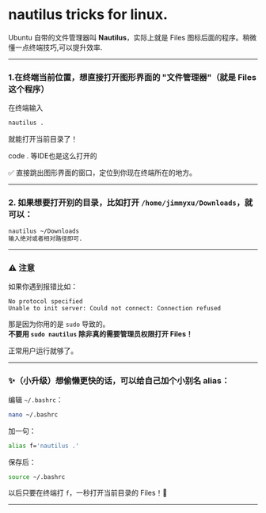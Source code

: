 # nautilus tricks for linux.

Ubuntu 自带的文件管理器叫 **Nautilus**，实际上就是 Files 图标后面的程序。稍微懂一点终端技巧,可以提升效率.

---

### 1.**在终端当前位置，想直接打开图形界面的 "文件管理器"（就是 Files 这个程序）**

在终端输入

```bash
nautilus .
```

就能打开当前目录了！

code . 等IDE也是这么打开的

✅ 直接跳出图形界面的窗口，定位到你现在终端所在的地方。

---

### 2. 如果想要打开别的目录，比如打开 `/home/jimmyxu/Downloads`，就可以：

```bash
nautilus ~/Downloads
输入绝对或者相对路径即可.
```

---

### ⚠️ 注意
如果你遇到报错比如：

```
No protocol specified
Unable to init server: Could not connect: Connection refused
```
那是因为你用的是 `sudo` 导致的。  
**不要用 `sudo nautilus` 除非真的需要管理员权限打开 Files！**

正常用户运行就够了。

---

### ✨（小升级）想偷懒更快的话，可以给自己加个小别名 alias：

编辑 `~/.bashrc`：

```bash
nano ~/.bashrc
```

加一句：

```bash
alias f='nautilus .'
```

保存后：

```bash
source ~/.bashrc
```

以后只要在终端打 `f`，一秒打开当前目录的 Files！🚀

---

